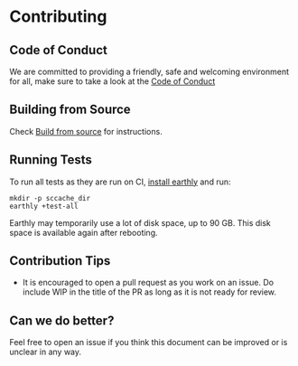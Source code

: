 # Contributing

## Code of Conduct

We are committed to providing a friendly, safe and welcoming environment for all, make sure to take a look at the [Code of Conduct](CodeOfConduct.md)

## Building from Source

Check [Build from source](BUILDING_FROM_SOURCE.md) for instructions.

## Running Tests

To run all tests as they are run on CI, [install earthly](https://earthly.dev/get-earthly) and run:
```
mkdir -p sccache_dir
earthly +test-all
```

Earthly may temporarily use a lot of disk space, up to 90 GB. This disk space is available again after rebooting.

## Contribution Tips

- It is encouraged to open a pull request as you work on an issue. Do include WIP in the title of the PR as long as it is not ready for review.

## Can we do better?

Feel free to open an issue if you think this document can be improved or is unclear in any way.
